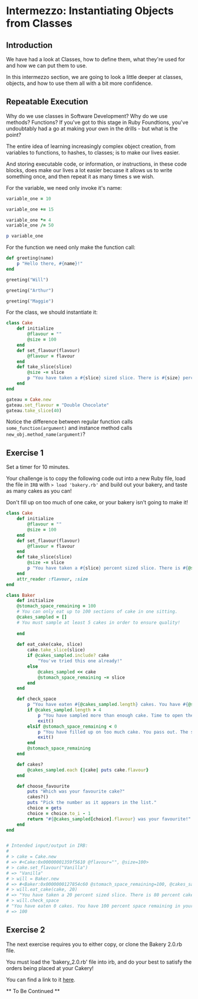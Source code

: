 # Intermezzo: Instantiating Objects from Classes


## Introduction

We have had a look at Classes, how to define them, what they're used for and how we can put them to use. 

In this intermezzo section, we are going to look a little deeper at classes, objects, and how to use them all with a bit more confidence. 

## Repeatable Execution

Why do we use classes in Software Development? Why do we use methods? Functions? If you've got to this stage in Ruby Foundtions, you've undoubtably had a go at making your own in the drills - but what is the point?

The entire idea of learning increasingly complex object creation, from variables to functions, to hashes, to classes; is to make our lives easier. 

And storing executable code, or information, or instructions, in these code blocks, does make our lives a lot easier becuase it allows us to write something once, and then repeat it as many times s we wish.

For the variable, we need only invoke it's name:

``` ruby
variable_one = 10

variable_one += 15

variable_one *= 4
variable_one /= 50

p variable_one
```
For the function we need only make the function call:

``` ruby
def greeting(name)
    p "Hello there, #{name}!"
end

greeting("Will")

greeting("Arthur")

greeting("Maggie")
```

For the class, we should instantiate it:

``` ruby
class Cake
    def initialize
        @flavour = ""
        @size = 100
    end
    def set_flavour(flavour)
        @flavour = flavour
    end
    def take_slice(slice)
        @size -= slice
        p "You have taken a #{slice} sized slice. There is #{size} percent cake remaining."
    end
end

gateau = Cake.new
gateau.set_flavour = "Double Chocolate"
gateau.take_slice(40)

```

Notice the difference between regular function calls `some_function(argument)` and instance method calls `new_obj.method_name(argument)`?

## Exercise 1

Set a timer for 10 minutes.

Your challenge is to copy the following code out into a new Ruby file, load the file in `IRB` with `> load 'bakery.rb'` and build out your bakery, and taste as many cakes as you can!

Don't fill up on too much of one cake, or your bakery isn't going to make it!

```ruby
class Cake
    def initialize
        @flavour = ""
        @size = 100
    end
    def set_flavour(flavour)
        @flavour = flavour
    end
    def take_slice(slice)
        @size -= slice
        p "You have taken a #{slice} percent sized slice. There is #{@size} percent cake remaining."
    end
    attr_reader :flavour, :size
end

class Baker 
    def initialize
    @stomach_space_remaining = 100
    # You can only eat up to 100 sections of cake in one sitting.
    @cakes_sampled = []
    # You must sample at least 5 cakes in order to ensure quality!
    
    end
    
    def eat_cake(cake, slice)
        cake.take_slice(slice)
        if @cakes_sampled.include? cake
            "You've tried this one already!"
        else
            @cakes_sampled << cake
            @stomach_space_remaining -= slice
        end
    end

    def check_space
        p "You have eaten #{@cakes_sampled.length} cakes. You have #{@stomach_space_remaining} percent space remaining in your belly!"
        if @cakes_sampled.length > 4
            p "You have sampled more than enough cake. Time to open the shop!"       
            exit()
        elsif @stomach_space_remaining < 0
            p "You have filled up on too much cake. You pass out. The shop makes no business this day."
            exit()
        end
        @stomach_space_remaining
    end

    def cakes?
        @cakes_sampled.each {|cake| puts cake.flavour}
    end

    def choose_favourite
        puts "Which was your favourite cake?"
        cakes?()
        puts "Pick the number as it appears in the list."
        choice = gets
        choice = choice.to_i - 1
        return "#{@cakes_sampled[choice].flavour} was your favourite!"
    end
end


# Intended input/output in IRB:
#
# > cake = Cake.new
# => #<Cake:0x00000001359f5610 @flavour="", @size=100>
# > cake.set_flavour("Vanilla")
# => "Vanilla"
# > will = Baker.new
# => #<Baker:0x0000000127854c60 @stomach_space_remaining=100, @cakes_sampled=[]>
# > will.eat_cake(cake, 20)
# => "You have taken a 20 percent sized slice. There is 80 percent cake remaining."
# > will.check_space
# "You have eaten 0 cakes. You have 100 percent space remaining in your belly!"
# => 100

```

## Exercise 2

The next exercise requires you to either copy, or clone the Bakery 2.0.rb file.

You must load the 'bakery_2.0.rb' file into irb, and do your best to satisfy the orders being placed at your Cakery!

You can find a link to it [here](slug/materials/universe/foundations/ruby/chapter2/bakery_2.0.rb).

** To Be Continued **